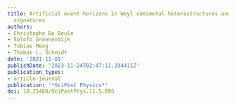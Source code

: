 ```yaml
---
title: Artificial event horizons in Weyl semimetal heterostructures and their  non-equilibrium
  signatures
authors:
- Christophe De Beule
- Solofo Groenendijk
- Tobias Meng
- Thomas L. Schmidt
date: '2021-11-01'
publishDate: '2023-11-24T02:47:11.334411Z'
publication_types:
- article-journal
publication: '*SciPost Physics*'
doi: 10.21468/SciPostPhys.11.5.095
---
```

